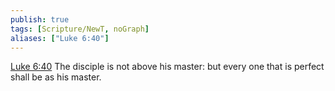 ```yaml
---
publish: true
tags: [Scripture/NewT, noGraph]
aliases: ["Luke 6:40"]
---
```

[Luke 6:40](https://churchofjesuschrist.org/study/scriptures/nt/luke/6?lang=eng&id=p40#p40) The disciple is not above his master: but every one that is perfect shall be as his master.
